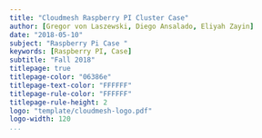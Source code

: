 ```yaml
---
title: "Cloudmesh Raspberry PI Cluster Case"
author: [Gregor von Laszewski, Diego Ansalado, Eliyah Zayin]
date: "2018-05-10"
subject: "Raspberry Pi Case "
keywords: [Raspberry PI, Case]
subtitle: "Fall 2018"
titlepage: true
titlepage-color: "06386e"
titlepage-text-color: "FFFFFF"
titlepage-rule-color: "FFFFFF"
titlepage-rule-height: 2
logo: "template/cloudmesh-logo.pdf"
logo-width: 120
...
```



